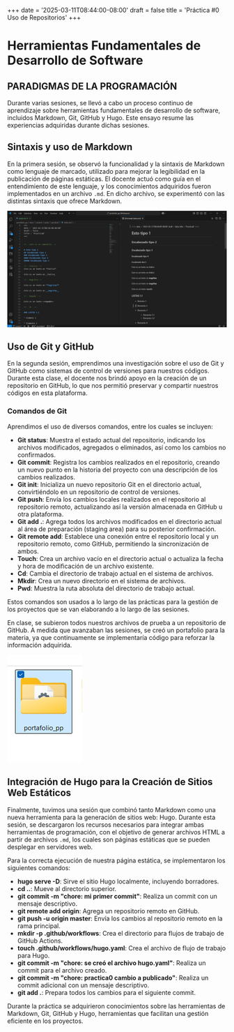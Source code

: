 +++
date = '2025-03-11T08:44:00-08:00'
draft = false
title = 'Práctica #0 Uso de Repositorios'
+++


# Herramientas Fundamentales de Desarrollo de Software

## **PARADIGMAS DE LA PROGRAMACIÓN**

Durante varias sesiones, se llevó a cabo un proceso continuo de aprendizaje sobre herramientas fundamentales de desarrollo de software, incluidos Markdown, Git, GitHub y Hugo. Este ensayo resume las experiencias adquiridas durante dichas sesiones.

## Sintaxis y uso de Markdown

En la primera sesión, se observó la funcionalidad y la sintaxis de Markdown como lenguaje de marcado, utilizado para mejorar la legibilidad en la publicación de páginas estáticas. El docente actuó como guía en el entendimiento de este lenguaje, y los conocimientos adquiridos fueron implementados en un archivo `.md`. En dicho archivo, se experimentó con las distintas sintaxis que ofrece Markdown.

![pantallamark](./imagesp0/pantallamark.png "VsCode Sintaxis y uso de markdown")

## Uso de Git y GitHub

En la segunda sesión, emprendimos una investigación sobre el uso de Git y GitHub como sistemas de control de versiones para nuestros códigos. Durante esta clase, el docente nos brindó apoyo en la creación de un repositorio en GitHub, lo que nos permitió preservar y compartir nuestros códigos en esta plataforma.

### Comandos de Git

Aprendimos el uso de diversos comandos, entre los cuales se incluyen:

* **Git status**: Muestra el estado actual del repositorio, indicando los archivos modificados, agregados o eliminados, así como los cambios no confirmados.
* **Git commit**: Registra los cambios realizados en el repositorio, creando un nuevo punto en la historia del proyecto con una descripción de los cambios realizados.
* **Git init**: Inicializa un nuevo repositorio Git en el directorio actual, convirtiéndolo en un repositorio de control de versiones.
* **Git push**: Envía los cambios locales realizados en el repositorio al repositorio remoto, actualizando así la versión almacenada en GitHub u otra plataforma.
* **Git add .**: Agrega todos los archivos modificados en el directorio actual al área de preparación (staging area) para su posterior confirmación.
* **Git remote add**: Establece una conexión entre el repositorio local y un repositorio remoto, como GitHub, permitiendo la sincronización de ambos.
* **Touch**: Crea un archivo vacío en el directorio actual o actualiza la fecha y hora de modificación de un archivo existente.
* **Cd**: Cambia el directorio de trabajo actual en el sistema de archivos.
* **Mkdir**: Crea un nuevo directorio en el sistema de archivos.
* **Pwd**: Muestra la ruta absoluta del directorio de trabajo actual.

Estos comandos son usados a lo largo de las prácticas para la gestión de los proyectos que se van elaborando a lo largo de las sesiones.

En clase, se subieron todos nuestros archivos de prueba a un repositorio de GitHub. A medida que avanzaban las sesiones, se creó un portafolio para la materia, ya que continuamente se implementaría código para reforzar la información adquirida.

![porta](./imagesp0/porta.png "VsCode Carpeta Portafolio de Paradigmas")

## Integración de Hugo para la Creación de Sitios Web Estáticos

Finalmente, tuvimos una sesión que combinó tanto Markdown como una nueva herramienta para la generación de sitios web: Hugo. Durante esta sesión, se descargaron los recursos necesarios para integrar ambas herramientas de programación, con el objetivo de generar archivos HTML a partir de archivos `.md`, los cuales son páginas estáticas que se pueden desplegar en servidores web.

Para la correcta ejecución de nuestra página estática, se implementaron los siguientes comandos:

* **hugo serve -D**: Sirve el sitio Hugo localmente, incluyendo borradores.
* **cd ..**: Mueve al directorio superior.
* **git commit -m "chore: mi primer commit"**: Realiza un commit con un mensaje descriptivo.
* **git remote add origin**: Agrega un repositorio remoto en GitHub.
* **git push -u origin master**: Envía los cambios al repositorio remoto en la rama principal.
* **mkdir -p .github/workflows**: Crea el directorio para flujos de trabajo de GitHub Actions.
* **touch .github/workflows/hugo.yaml**: Crea el archivo de flujo de trabajo para Hugo.
* **git commit -m "chore: se creó el archivo hugo.yaml"**: Realiza un commit para el archivo creado.
* **git commit -m "chore: practica0 cambio a publicado"**: Realiza un commit adicional con un mensaje descriptivo.
* **git add .**: Prepara todos los cambios para el siguiente commit.

Durante la práctica se adquirieron conocimientos sobre las herramientas de Markdown, Git, GitHub y Hugo, herramientas que facilitan una gestión eficiente en los proyectos.

